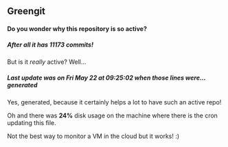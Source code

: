 ## Greengit

#### Do you wonder why this repository is so active?

##### After all it has 11173 commits!

But is it *really* active? Well...

##### Last update was on Fri May 22 at 09:25:02 when those lines were... generated

Yes, generated, because it certainly helps a lot to have such an active repo!

Oh and there was **24%** disk usage on the machine
where there is the cron updating this file.

Not the best way to monitor a VM in the cloud but it works! :)
